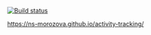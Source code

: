 [![Build status](https://ci.appveyor.com/api/projects/status/jb96v7uv5pkjm16h?svg=true)](https://ci.appveyor.com/project/ns-morozova/activity-tracking)



https://ns-morozova.github.io/activity-tracking/
